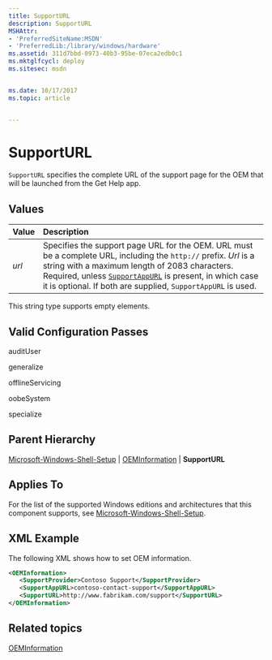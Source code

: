 ```yaml
---
title: SupportURL
description: SupportURL
MSHAttr:
- 'PreferredSiteName:MSDN'
- 'PreferredLib:/library/windows/hardware'
ms.assetid: 311d7bbd-0973-40b3-95be-07eca2edb0c1
ms.mktglfcycl: deploy
ms.sitesec: msdn


ms.date: 10/17/2017
ms.topic: article


---
```

# SupportURL

`SupportURL` specifies the complete URL of the support page for the OEM that will be launched from the Get Help app.

## Values

| Value                   | Description                                                                           |
|:------------------------|:--------------------------------------------------------------------------------------|
| *url*                   | Specifies the support page URL for the OEM. URL must be a complete URL, including the `http://` prefix. *Url* is a string with a maximum length of 2083 characters. Required, unless [`SupportAppURL`](microsoft-windows-shell-setup-oeminformation-supportappurl.md) is present, in which case it is optional. If both are supplied, `SupportAppURL` is used.                                         |

This string type supports empty elements.

## Valid Configuration Passes

auditUser

generalize

offlineServicing

oobeSystem

specialize

## Parent Hierarchy

[Microsoft-Windows-Shell-Setup](microsoft-windows-shell-setup.md) | [OEMInformation](microsoft-windows-shell-setup-oeminformation.md) | **SupportURL**

## Applies To

For the list of the supported Windows editions and architectures that this component supports, see [Microsoft-Windows-Shell-Setup](microsoft-windows-shell-setup.md).

## XML Example

The following XML shows how to set OEM information.

```xml
<OEMInformation>
   <SupportProvider>Contoso Support</SupportProvider>
   <SupportAppURL>contoso-contact-support</SupportAppURL>
   <SupportURL>http://www.fabrikam.com/support</SupportURL>
</OEMInformation>
```

## Related topics

[OEMInformation](microsoft-windows-shell-setup-oeminformation.md)
